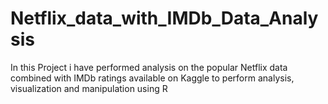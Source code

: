 # Netflix_data_with_IMDb_Data_Analysis
In this Project i have performed analysis on the popular Netflix data combined with IMDb ratings available on Kaggle  to perform analysis, visualization and manipulation  using R
